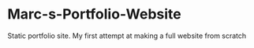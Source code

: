 # Marc-s-Portfolio-Website
Static portfolio site. My first attempt at making a full website from scratch
